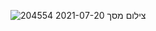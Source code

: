 ![צילום מסך 2021-07-20 204554](https://user-images.githubusercontent.com/62119972/126371275-aa3b1d74-4406-4785-a6dc-882561544ed3.png)
